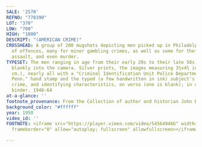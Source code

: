 ```yaml
---
SALE: '2570'
REFNO: "778390"
LOT: "370"
LOW: "700"
HIGH: "1000"
DESCRIPT: "(AMERICAN CRIME)"
CROSSHEAD: A group of 200 mugshots depicting men picked up in Philadelphia for a range
  of offences, many for minor gambling crimes, as well as some for theft, narcotics,
  assault, and even murder.
TYPESET: The men ranging in age from their early 20s to their late 50s, many staring
  blankly into the camera. Silver prints, the images measuring 3½x4½ inches (8.9x11.4
  cm.), nearly all with a "Criminal Identification Unit Police Department Phila.,
  Penn." hand stamp and the typed (a few handwritten in ink) subject's name, address,
  crime, and identifying characteristics, on verso (one is blank); in a contemporary
  binder. 1948-64
at-a-glance: ''
footnote_provenance: From the Collection of author and historian John Binder.
background_color: "#ffffff"
year: 1950
video_id: ''
FOOTNOTE: <iframe src="https://player.vimeo.com/video/545649466" width="640" height="564"
  frameborder="0" allow="autoplay; fullscreen" allowfullscreen></iframe>

---
```

